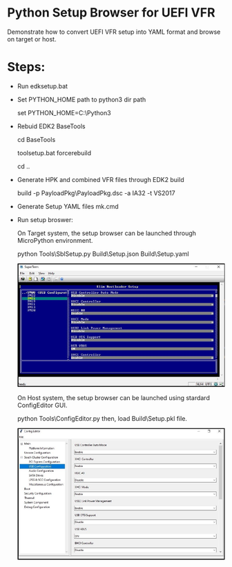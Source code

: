 # Python Setup Browser for UEFI VFR

Demonstrate how to convert UEFI VFR setup into YAML format and browse on target or host.

# Steps:
- Run edksetup.bat

- Set PYTHON_HOME path to python3 dir path

  set PYTHON_HOME=C:\Python3

- Rebuid EDK2 BaseTools

  cd BaseTools

  toolsetup.bat forcerebuild

  cd ..

- Generate HPK and combined VFR files through EDK2 build

  build -p PayloadPkg\PayloadPkg.dsc -a IA32 -t VS2017

- Generate Setup YAML files
  mk.cmd

- Run setup broswer:

  On Target system, the setup browser can be launched through MicroPython environment.

    python Tools\SblSetup.py Build\Setup.json Build\Setup.yaml

  ![Setup on target](Docs/SetupTarget.JPG)

  On Host system, the setup browser can be launched using stardard ConfigEditor GUI.

   python Tools\ConfigEditor.py
   then, load  Build\Setup.pkl file.

  ![Setup on target](Docs/SetupHost.JPG)


